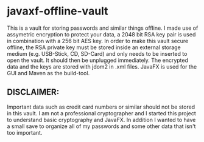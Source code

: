 # javaxf-offline-vault
This is a vault for storing passwords and similar things offline. I made use of assymetric encryption to protect your data, a 2048 bit RSA key pair is used in combination with a 256 bit AES key. In order to make this vault secure offline, the RSA private key must be stored inside an external storage medium (e.g. USB-Stick, CD, SD-Card) and only needs to be inserted to open the vault. It should then be unplugged immediately. The encrypted data and the keys are stored with jdom2 in .xml files. JavaFX is used for the GUI and Maven as the build-tool.

## DISCLAIMER:
Important data such as credit card numbers or similar should not be stored in this vault. I am not a professional cryptographer and I started this project to understand basic cryptography and JavaFX. In addition I wanted to have a small save to organize all of my passwords and some other data that isn't too important. 
